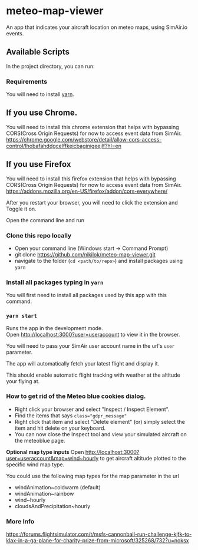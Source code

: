 # meteo-map-viewer

An app that indicates your aircraft location on meteo maps, using SimAir.io events.

## Available Scripts

In the project directory, you can run:

### Requirements

You will need to install [yarn](https://classic.yarnpkg.com/en/docs/install/#windows-stable).

## If you use Chrome.

You will need to install this chrome extension that helps with bypassing CORS(Cross Origin Requests) for now to access event data from SimAir.
https://chrome.google.com/webstore/detail/allow-cors-access-control/lhobafahddgcelffkeicbaginigeejlf?hl=en

## If you use Firefox

You will need to install this firefox extension that helps with bypassing CORS(Cross Origin Requests) for now to access event data from SimAir.
https://addons.mozilla.org/en-US/firefox/addon/cors-everywhere/

After you restart your browser, you will need to click the extension and Toggle it on.

Open the command line and run

### Clone this repo locally

- Open your command line (Windows start -> Command Prompt)
- git clone https://github.com/nikilok/meteo-map-viewer.git
- navigate to the folder (`cd <path/to/repo>`) and install packages using `yarn`

### Install all packages typing in `yarn`

You will first need to install all packages used by this app with this command.

### `yarn start`

Runs the app in the development mode.\
Open [http://localhost:3000?user=useraccount](http://localhost:3000?useraccount=user) to view it in the browser.

You will need to pass your SimAir user account name in the url's `user` parameter.

The app will automatically fetch your latest flight and display it.

This should enable automatic flight tracking with weather at the altitude your flying at.

### How to get rid of the Meteo blue cookies dialog.

- Right click your browser and select "Inspect / Inspect Element".
- Find the items that says `class="gdpr_message"`
- Right click that item and select "Delete element" (or) simply select the item and hit delete on your keyboard.
- You can now close the Inspect tool and view your simulated aircraft on the meteoblue page.

**Optional map type inputs**
Open [http://localhost:3000?user=useraccount&map=wind~hourly](http://localhost:3000?user=useraccount&map=wind~hourly) to get aircraft altitude plotted to the specific wind map type.

You could use the following map types for the map parameter in the url

- windAnimation~coldwarm (default)
- windAnimation~rainbow
- wind~hourly
- cloudsAndPrecipitation~hourly

### More Info

https://forums.flightsimulator.com/t/msfs-cannonball-run-challenge-kjfk-to-klax-in-a-ga-plane-for-charity-prize-from-microsoft/325268/732?u=noksx
